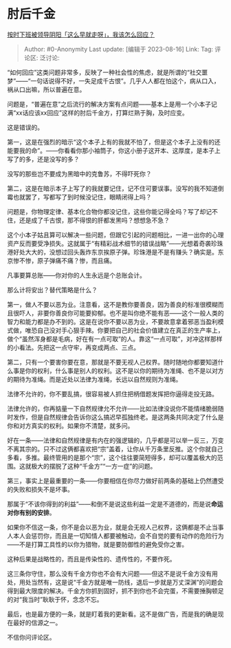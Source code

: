 # 肘后千金
[按时下班被领导阴阳「这么早就走呀」，我该怎么回应？](https://www.zhihu.com/question/617196411/answer/3168071284)

> Author: #0-Anonymity
> Last update: [编辑于 2023-08-16]
> Link:
> Tag:
> 评论区:
> 泛讨论:

“如何回应”这类问题非常多，反映了一种社会性的焦虑，就是所谓的“社交噩梦”——“一句话说得不好，一失足成千古恨”。几乎人人都在怕这个，病从口入，祸从口出嘛，所以普遍在意。

问题是，“普遍在意”之后流行的解决方案有点问题——基本上是用一个小本子记满“xx话应该xx回应”这样的肘后千金方，打算烂熟于胸，及时应变。

这是错误的。

第一，这是在强烈的暗示“这个本子上有的我就不怕了，但是这个本子上没有的还能要我的命”。——你看看你那小袖筒子，你这小册子这开本、这厚度，是本子上写了的多，还是没写的多？

没写的那些岂不要成为黑暗中的克鲁苏，不得吓死你？

第二，这是在暗示本子上写了的我就要记住，记不住可要误事。没写的我不知道倒霉也就罢了，写都写了到时候没记住，眼睛闭得上吗？

问题是，你物理定律、基本化合物你都没记住，这些你能记得全吗？写了却记不住，还是成了千古恨，那不得恨的肝都发黑吗？想想急不急？

这个小本子姑且算可以解决一些问题，但跟它引起的问题相比，一进一出你的心理资产反而要受净损失。这就属于“有精彩战术细节的错误战略”——光想着奇袭珍珠港好处大大的，没想过回头轰炸东京挨原子弹。珍珠港是不是有赚头？确实是。东京惨不惨，原子弹痛不痛？惨，而且痛。

凡事要算总账——你对你的人生永远是个总账会计。

那么计将安出？替代策略是什么？

第一，做人不要以恶为业。注意看，这不是教你要善良，因为善良的标准很模糊而且很吓人，非要你善良你可能要抑郁。也不是叫你绝不能有恶——这个一般人类的智力和能力都是办不到的。这是在说你不要以恶为业，不要故意拿着邪恶当盈利模式做，唯恐自己没对手心狠手辣。你要把自己的社会价值建立在真正的生产率上，做个“虽然浑身都是毛病，好在有一点可取”的人。靠这“一点可取”，对冲这样那样的小看法。先把这一点守牢，再变成两点、三点。

第二，只有一个要害你要在意，那就是不要无视人己权界。随时随地你都要知道什么事是你的权利，什么事是别人的权利。这不是以你的期待为准绳、也不是以对方的期待为准绳。而是近处以法律为准绳，长远以自然规则为准绳。

法律不允许的，你不要乱搞，很容易被人抓住把柄借题发挥把你逼得走投无路。

法律允许的，你再掂量一下自然规律允不允许——比如法律没说你不能情绪脆弱随时发作，但是自然规律会告诉你这么搞迟早孤独终老。是这两条共同决定了什么是你和对方真实的权利。如果你不清楚，就多问。

好在一条——法律和自然规律是有内在的强逻辑的，几乎都是可以举一反三，万变不离其宗的。只不过这俩都喜欢把“宗”盖着，让你从千万条里反推。这个你就自己多看，多推。最终管用的是那个“宗”，这个往往要简短得多，却可以覆盖极大的范围。这就极大的摆脱了这种“千金方”“一方一症”的问题。

第三，事实上是最重要的一条——你要相信在你尽力做好前两条的基础上仍然遭受的失败和损失不是坏事。

那属于“不该你得到的利益”——和倒不是说这些利益一定是不道德的，而是说**命运对你有别的安排**。

如果你不信这一条，你不是会以恶为业，就是会无视人己权界，这俩都是不止当事人本人会惩罚你，而且是一切知情人都要被触动，会不自觉的要有动作的危险行为——不是打算工具性的以你为猎物，就是要防御性的避免受你之害。

这种后果是战略性的，而且是传染性的、遗传性的，不要作死。

这三条你守住，那么没有千金方你也不会有大问题——但这不是说千金方没有用处，用处当然有，这是说“千金方就是唯一防线，退后一步就是万丈深渊”的问题会得到最大限度的解决。千金方你抓到固好，抓不到你也不会完蛋，不需要捶胸顿足的对“我当时”耿耿于怀，念念不忘。

最后，也是最方便的一条，就是盯着我的更新看。这不是做广告，而是我的确是现在最好的信源之一。

不信你问评论区。